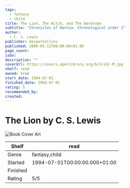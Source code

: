 ```yaml
---
tags:
  - fantasy
  - child
title: The Lion, The Witch, and The Wardrobe
subtitle: "Chronicles of Narnia: Chronological order 2"
author:
  - C. S. Lewis
publisher: HarperCollins
published: 2009-05-12T08:00:00+01:00
page_count: 
isbn: 
description: ""
coverUrl: https://covers.openlibrary.org/b/olid/-M.jpg
shelf: read
owned: true
start_date: 1994-07-01
finished_date: 1994-07-01
rating: 5
recommended_by: 
created: 
---
```


# The Lion by C. S. Lewis

![Book Cover Art](https://covers.openlibrary.org/b/olid/-M.jpg)

| Shelf | read |
| --- | --- |
| Genre | fantasy,child |
| Started | 1994-07-01T00:00:00.000+01:00 |
| Finished |  |
| Rating | 5/5 |

